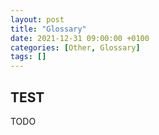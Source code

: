 ```yaml
---
layout: post
title: "Glossary"
date: 2021-12-31 09:00:00 +0100
categories: [Other, Glossary]
tags: []
---
```



## TEST

TODO


